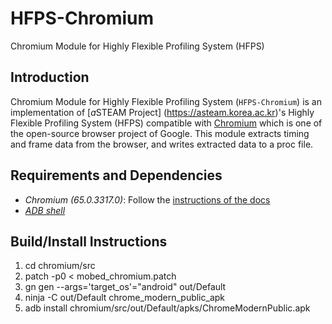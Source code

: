 # HFPS-Chromium
Chromium Module for Highly Flexible Profiling System (HFPS)

## Introduction

Chromium Module for Highly Flexible Profiling System (`HFPS-Chromium`) is an implementation of [*a*STEAM Project] (https://asteam.korea.ac.kr)'s Highly Flexible Profiling System (HFPS) compatible with [Chromium](https://http://www.chromium.org/Home) which is one of the open-source browser project of Google. This module extracts timing and frame data from the browser, and writes extracted data to a proc file.

## Requirements and Dependencies

* *Chromium (65.0.3317.0)*: Follow the [instructions of the docs](https://chromium.googlesource.com/chromium/src/+/master/docs/android_build_instructions.md)
* [*ADB shell*](http://adbshell.com/)

## Build/Install Instructions
1. cd chromium/src
2. patch -p0 < mobed_chromium.patch
3. gn gen --args='target_os'="android" out/Default
4. ninja -C out/Default chrome_modern_public_apk
5. adb install chromium/src/out/Default/apks/ChromeModernPublic.apk
